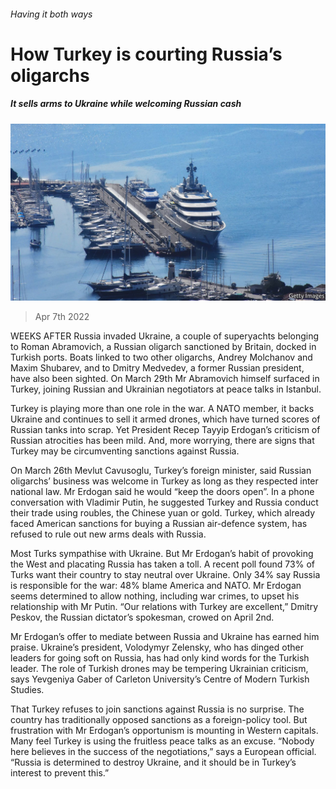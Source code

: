 ###### Having it both ways

# How Turkey is courting Russia’s oligarchs 

##### It sells arms to Ukraine while welcoming Russian cash 

![image](images/20220409_EUP004_0.jpg) 

> Apr 7th 2022 

WEEKS AFTER Russia invaded Ukraine, a couple of superyachts belonging to Roman Abramovich, a Russian oligarch sanctioned by Britain, docked in Turkish ports. Boats linked to two other oligarchs, Andrey Molchanov and Maxim Shubarev, and to Dmitry Medvedev, a former Russian president, have also been sighted. On March 29th Mr Abramovich himself surfaced in Turkey, joining Russian and Ukrainian negotiators at peace talks in Istanbul.

Turkey is playing more than one role in the war. A NATO member, it backs Ukraine and continues to sell it armed drones, which have turned scores of Russian tanks into scrap. Yet President Recep Tayyip Erdogan’s criticism of Russian atrocities has been mild. And, more worrying, there are signs that Turkey may be circumventing sanctions against Russia.


On March 26th Mevlut Cavusoglu, Turkey’s foreign minister, said Russian oligarchs’ business was welcome in Turkey as long as they respected inter national law. Mr Erdogan said he would “keep the doors open”. In a phone conversation with Vladimir Putin, he suggested Turkey and Russia conduct their trade using roubles, the Chinese yuan or gold. Turkey, which already faced American sanctions for buying a Russian air-defence system, has refused to rule out new arms deals with Russia.

Most Turks sympathise with Ukraine. But Mr Erdogan’s habit of provoking the West and placating Russia has taken a toll. A recent poll found 73% of Turks want their country to stay neutral over Ukraine. Only 34% say Russia is responsible for the war: 48% blame America and NATO. Mr Erdogan seems determined to allow nothing, including war crimes, to upset his relationship with Mr Putin. “Our relations with Turkey are excellent,” Dmitry Peskov, the Russian dictator’s spokesman, crowed on April 2nd.

Mr Erdogan’s offer to mediate between Russia and Ukraine has earned him praise. Ukraine’s president, Volodymyr Zelensky, who has dinged other leaders for going soft on Russia, has had only kind words for the Turkish leader. The role of Turkish drones may be tempering Ukrainian criticism, says Yevgeniya Gaber of Carleton University’s Centre of Modern Turkish Studies.

That Turkey refuses to join sanctions against Russia is no surprise. The country has traditionally opposed sanctions as a foreign-policy tool. But frustration with Mr Erdogan’s opportunism is mounting in Western capitals. Many feel Turkey is using the fruitless peace talks as an excuse. “Nobody here believes in the success of the negotiations,” says a European official. “Russia is determined to destroy Ukraine, and it should be in Turkey’s interest to prevent this.”


